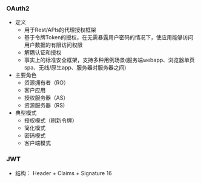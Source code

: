 ### OAuth2
- 定义
    - 用于Rest/APIs的代理授权框架
    - 基于令牌Token的授权，在无需暴露用户密码的情况下，使应用能够访问用户数据的有限访问权限
    - 解耦认证和授权
    - 事实上的标准安全框架，支持多种用例场景(服务端webapp、浏览器单页spa、无线/原生app、服务器对服务器之间)
- 主要角色
    - 资源拥有者（RO）
    - 客户应用
    - 授权服务器（AS）
    - 资源服务器（RS)
- 典型模式
    - 授权模式（刷新令牌）
    - 简化模式
    - 密码模式
    - 客户端模式
### JWT
- 结构： Header + Claims + Signature
16